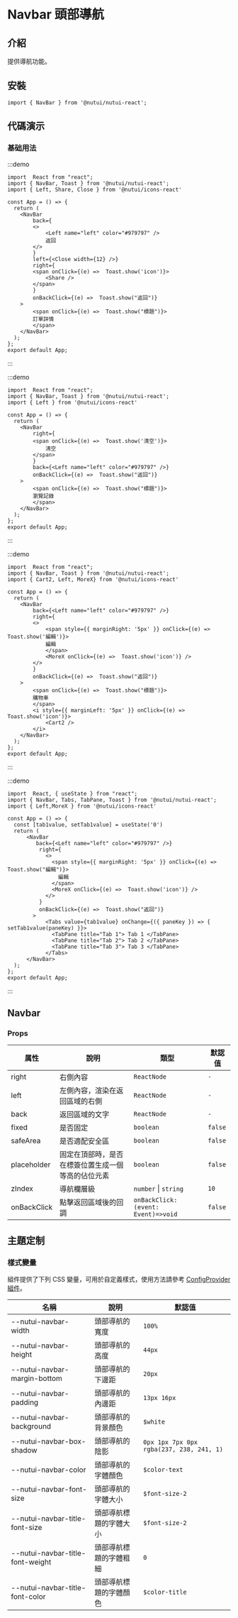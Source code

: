 # Navbar 頭部導航

## 介紹

提供導航功能。

## 安裝

```tsx
import { NavBar } from '@nutui/nutui-react';
```

## 代碼演示

### 基础用法

:::demo

```tsx
import  React from "react";
import { NavBar, Toast } from '@nutui/nutui-react';
import { Left, Share, Close } from '@nutui/icons-react'

const App = () => {
  return ( 
    <NavBar
        back={
        <>
            <Left name="left" color="#979797" />
            返回
        </>
        }
        left={<Close width={12} />}
        right={
        <span onClick={(e) =>  Toast.show('icon')}>
            <Share />
        </span>
        }
        onBackClick={(e) =>  Toast.show("返回")}
    >
        <span onClick={(e) =>  Toast.show("標題")}>
        訂單詳情
        </span>
    </NavBar>
  );
};  
export default App;

```

:::

:::demo

```tsx
import  React from "react";
import { NavBar, Toast } from '@nutui/nutui-react';
import { Left } from '@nutui/icons-react'

const App = () => {
  return ( 
    <NavBar
        right={
        <span onClick={(e) =>  Toast.show('清空')}>
            清空
        </span>
        }
        back={<Left name="left" color="#979797" />}
        onBackClick={(e) =>  Toast.show("返回")}
    >
        <span onClick={(e) =>  Toast.show("標題")}>
        瀏覽記錄
        </span>
    </NavBar>
  );
};  
export default App;

```

:::

:::demo

```tsx
import  React from "react";
import { NavBar, Toast } from '@nutui/nutui-react';
import { Cart2, Left, MoreX} from '@nutui/icons-react'

const App = () => {
  return ( 
    <NavBar
        back={<Left name="left" color="#979797" />}
        right={
        <>
            <span style={{ marginRight: '5px' }} onClick={(e) =>  Toast.show('編輯')}>
            編輯
            </span>
            <MoreX onClick={(e) =>  Toast.show('icon')} />
        </>
        }
        onBackClick={(e) =>  Toast.show("返回")}
    >
        <span onClick={(e) =>  Toast.show("標題")}>
        購物車
        </span>
        <i style={{ marginLeft: '5px' }} onClick={(e) =>  Toast.show('icon')}>
            <Cart2 />
        </i>
    </NavBar>
  );
};  
export default App;

```

:::

:::demo

```tsx
import  React, { useState } from "react";
import { NavBar, Tabs, TabPane, Toast } from '@nutui/nutui-react';
import { Left,MoreX } from '@nutui/icons-react'

const App = () => {
  const [tab1value, setTab1value] = useState('0')
  return (   
      <NavBar
         back={<Left name="left" color="#979797" />}
          right={
            <>
              <span style={{ marginRight: '5px' }} onClick={(e) =>  Toast.show("編輯")}>
                編輯
              </span>
              <MoreX onClick={(e) =>  Toast.show('icon')} />
            </>
          }
          onBackClick={(e) =>  Toast.show("返回")}
        >
            <Tabs value={tab1value} onChange={({ paneKey }) => { setTab1value(paneKey) }}>
              <TabPane title="Tab 1"> Tab 1 </TabPane>
              <TabPane title="Tab 2"> Tab 2 </TabPane>
              <TabPane title="Tab 3"> Tab 3 </TabPane>
            </Tabs>
      </NavBar>
  );
};  
export default App;

```

:::

## Navbar

### Props

| 属性 | 說明 | 類型 | 默認值 |
| --- | --- | --- | --- |
| right | 右側內容 | `ReactNode` | `-` |
| left | 左側內容，渲染在返回區域的右側 | `ReactNode` | `-` |
| back | 返回區域的文字 | `ReactNode` | `-` |
| fixed | 是否固定 | `boolean` | `false` |
| safeArea | 是否適配安全區 | `boolean` | `false` |
| placeholder | 固定在頂部時，是否在標簽位置生成一個等高的佔位元素 | `boolean` | `false` |
| zIndex | 導航欄層級 | `number` \| `string` | `10` |
| onBackClick | 點擊返回區域後的回調 | `onBackClick:(event: Event)=>void` | `false` |

## 主題定制

### 樣式變量

組件提供了下列 CSS 變量，可用於自定義樣式，使用方法請參考 [ConfigProvider 組件](#/zh-CN/component/configprovider)。

| 名稱 | 說明 | 默認值 |
| --- | --- | --- |
| \--nutui-navbar-width | 頭部導航的寬度 | `100%` |
| \--nutui-navbar-height | 頭部導航的高度 | `44px` |
| \--nutui-navbar-margin-bottom | 頭部導航的下邊距 | `20px` |
| \--nutui-navbar-padding | 頭部導航的內邊距 | `13px 16px` |
| \--nutui-navbar-background | 頭部導航的背景顏色 | `$white` |
| \--nutui-navbar-box-shadow | 頭部導航的陰影 | `0px 1px 7px 0px rgba(237, 238, 241, 1)` |
| \--nutui-navbar-color | 頭部導航的字體顏色 | `$color-text` |
| \--nutui-navbar-font-size | 頭部導航的字體大小 | `$font-size-2` |
| \--nutui-navbar-title-font-size | 頭部導航標題的字體大小 | `$font-size-2` |
| \--nutui-navbar-title-font-weight | 頭部導航標題的字體粗細 | `0` |
| \--nutui-navbar-title-font-color | 頭部導航標題的字體顏色 | `$color-title` |